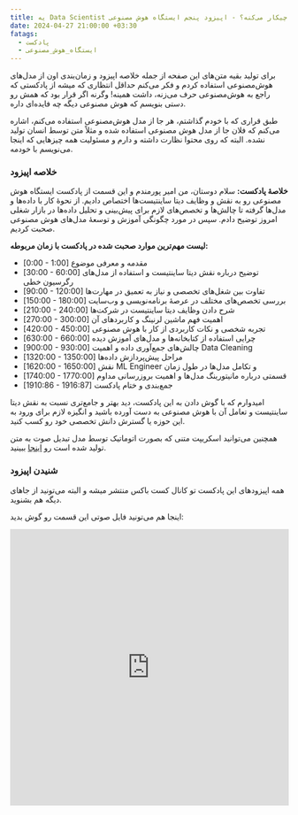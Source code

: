 ```yaml
---
title: یه Data Scientist چیکار می‌کنه؟ - اپیزود پنجم ایستگاه هوش مصنوعی
date: 2024-04-27 21:00:00 +03:30
fatags:
  - پادکست
  - ایستگاه_هوش_مصنوعی
---
```


برای تولید بقیه متن‌های این صفحه از جمله خلاصه اپیزود و زمان‌بندی اون از مدل‌های هوش‌مصنوعی استفاده کردم و فکر می‌کنم حداقل انتظاری که میشه از پادکستی که راجع به هوش‌مصنوعی حرف می‌زنه، داشت همینه! وگرنه اگر قرار بود که همش رو دستی بنویسم که هوش مصنوعی دیگه چه فایده‌ای داره. 

 طبق قراری که با خودم گذاشتم، هر جا از مدل هوش‌مصنوعی استفاده می‌کنم، اشاره می‌کنم که فلان جا از مدل‌ هوش مصنوعی استفاده شده و مثلاً متن توسط انسان تولید نشده. البته که روی محتوا نظارت داشته و دارم و مسئولیت همه چیزهایی که اینجا می‌نویسم با خودمه. 

### خلاصه اپیزود

**خلاصۀ پادکست:**
سلام دوستان، من امیر پورمندم و این قسمت از پادکست ایستگاه هوش مصنوعی رو به نقش و وظایف دیتا ساینتیست‌ها اختصاص دادیم. از نحوۀ کار با داده‌ها و مدل‌ها گرفته تا چالش‌ها و تخصص‌های لازم برای پیش‌بینی و تحلیل داده‌ها در بازار شغلی امروز توضیح دادم. سپس در مورد چگونگی آموزش و توسعۀ مدل‌های هوش مصنوعی صحبت کردیم.

**لیست مهم‌ترین موارد صحبت شده در پادکست با زمان مربوطه:**
- [0:00 - 1:00] مقدمه و معرفی موضوع
- [30:00 - 60:00] توضیح درباره نقش دیتا ساینتیست و استفاده از مدل‌های رگرسیون خطی
- [90:00 - 120:00] تفاوت بین شغل‌های تخصصی و نیاز به تعمیق در مهارت‌ها
- [150:00 - 180:00] بررسی تخصص‌های مختلف در عرصۀ برنامه‌نویسی و وب‌سایت
- [210:00 - 240:00] شرح دادن وظایف دیتا ساینتیست در شرکت‌ها
- [270:00 - 300:00] اهمیت فهم ماشین لرنینگ و کاربرد‌های آن
- [420:00 - 450:00] تجربه شخصی و نکات کاربردی از کار با هوش مصنوعی
- [630:00 - 660:00] چرایی استفاده از کتابخانه‌ها و مدل‌های آموزش دیده
- [900:00 - 930:00] چالش‌های جمع‌آوری داده و اهمیت Data Cleaning
- [1320:00 - 1350:00] مراحل پیش‌پردازش داده‌ها
- [1620:00 - 1650:00] نقش ML Engineer و تکامل مدل‌ها در طول زمان
- [1740:00 - 1770:00] قسمتی درباره مانیتورینگ مدل‌ها و اهمیت بروزرسانی مداوم
- [1910:86 - 1916:87] جمع‌بندی و ختام پادکست

امیدوارم که با گوش دادن به این پادکست، دید بهتر و جامع‌تری نسبت به نقش دیتا ساینتیست و تعامل آن با هوش مصنوعی به دست آورده باشید و انگیزه لازم برای ورود به این حوزه یا گسترش دانش تخصصی خود رو کسب کنید.

همچنین می‌توانید اسکریپت متنی که بصورت اتوماتیک توسط مدل تبدیل صوت به متن تولید شده است رو [اینجا](https://aprd.ir/transcripts/ai-station-e05/) ببینید. 

### شنیدن  اپیزود
همه اپیزودهای این پادکست تو کانال کست باکس منتشر میشه و البته می‌تونید از جاهای دیگه هم بشنوید. 

اینجا هم می‌تونید فایل صوتی این قسمت رو گوش بدید:


<iframe src="https://castbox.fm/app/castbox/player/id5618013/id696406474?v=8.22.11&autoplay=0" frameborder="0" width="100%" height="500"></iframe>
